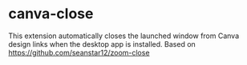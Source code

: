 # canva-close
This extension automatically closes the launched window from Canva design links when the desktop app is installed.
Based on https://github.com/seanstar12/zoom-close
